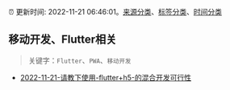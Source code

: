 :alarm_clock: 更新时间: 2022-11-21 06:46:01。[来源分类](../README.md)、[标签分类](../TAGS.md)、[时间分类](../TIMELINE.md)

## 移动开发、Flutter相关


> 关键字：`Flutter`、`PWA`、`移动开发`



- [2022-11-21-请教下使用-flutter+h5-的混合开发可行性](https://www.v2ex.com/t/896794) 
